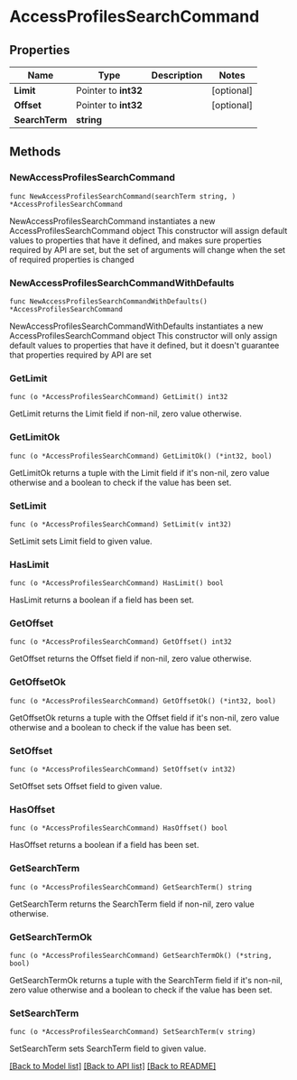 # AccessProfilesSearchCommand

## Properties

Name | Type | Description | Notes
------------ | ------------- | ------------- | -------------
**Limit** | Pointer to **int32** |  | [optional] 
**Offset** | Pointer to **int32** |  | [optional] 
**SearchTerm** | **string** |  | 

## Methods

### NewAccessProfilesSearchCommand

`func NewAccessProfilesSearchCommand(searchTerm string, ) *AccessProfilesSearchCommand`

NewAccessProfilesSearchCommand instantiates a new AccessProfilesSearchCommand object
This constructor will assign default values to properties that have it defined,
and makes sure properties required by API are set, but the set of arguments
will change when the set of required properties is changed

### NewAccessProfilesSearchCommandWithDefaults

`func NewAccessProfilesSearchCommandWithDefaults() *AccessProfilesSearchCommand`

NewAccessProfilesSearchCommandWithDefaults instantiates a new AccessProfilesSearchCommand object
This constructor will only assign default values to properties that have it defined,
but it doesn't guarantee that properties required by API are set

### GetLimit

`func (o *AccessProfilesSearchCommand) GetLimit() int32`

GetLimit returns the Limit field if non-nil, zero value otherwise.

### GetLimitOk

`func (o *AccessProfilesSearchCommand) GetLimitOk() (*int32, bool)`

GetLimitOk returns a tuple with the Limit field if it's non-nil, zero value otherwise
and a boolean to check if the value has been set.

### SetLimit

`func (o *AccessProfilesSearchCommand) SetLimit(v int32)`

SetLimit sets Limit field to given value.

### HasLimit

`func (o *AccessProfilesSearchCommand) HasLimit() bool`

HasLimit returns a boolean if a field has been set.

### GetOffset

`func (o *AccessProfilesSearchCommand) GetOffset() int32`

GetOffset returns the Offset field if non-nil, zero value otherwise.

### GetOffsetOk

`func (o *AccessProfilesSearchCommand) GetOffsetOk() (*int32, bool)`

GetOffsetOk returns a tuple with the Offset field if it's non-nil, zero value otherwise
and a boolean to check if the value has been set.

### SetOffset

`func (o *AccessProfilesSearchCommand) SetOffset(v int32)`

SetOffset sets Offset field to given value.

### HasOffset

`func (o *AccessProfilesSearchCommand) HasOffset() bool`

HasOffset returns a boolean if a field has been set.

### GetSearchTerm

`func (o *AccessProfilesSearchCommand) GetSearchTerm() string`

GetSearchTerm returns the SearchTerm field if non-nil, zero value otherwise.

### GetSearchTermOk

`func (o *AccessProfilesSearchCommand) GetSearchTermOk() (*string, bool)`

GetSearchTermOk returns a tuple with the SearchTerm field if it's non-nil, zero value otherwise
and a boolean to check if the value has been set.

### SetSearchTerm

`func (o *AccessProfilesSearchCommand) SetSearchTerm(v string)`

SetSearchTerm sets SearchTerm field to given value.



[[Back to Model list]](../README.md#documentation-for-models) [[Back to API list]](../README.md#documentation-for-api-endpoints) [[Back to README]](../README.md)


